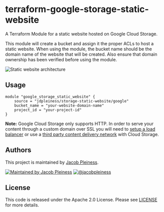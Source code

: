 # terraform-google-storage-static-website
A Terraform Module for a static website hosted on Google Cloud Storage. 

This module will create a bucket and assign it the proper ACLs to host a static website. When using the module, the bucket name should be the domain name of the website that will be created. Also ensure that domain ownership has been verified before using the module.

![Static website architecture][arc-link]

## Usage

```HCL
module "google_storage_static_website" {
    source = "jdpleiness/storage-static-website/google"
    bucket_name = "your-website-domain-name"
    project_id = "your-project-id"
}
```

**Note:** Google Cloud Storage only supports HTTP. In order to serve your content through a custom domain over SSL you will need to [setup a load balancer][lb-link] or use a [third party content delivery network][cdn-link] with Cloud Storage.

## Authors

This project is maintained by [Jacob Pleiness](https://github.com/jdpleiness).

[![Maintained by Jacob Pleiness](https://img.shields.io/badge/maintained%20by-%40jdpleiness-ff69b4)](https://github.com/jdpleiness) [![@jacobpleiness](https://img.shields.io/twitter/follow/jacobpleiness?label=Follow%20%40jacobpleiness%20on%20Twitter&style=social)](https://twitter.com/jacobpleiness)

## License
This code is released under the Apache 2.0 License. Please see [LICENSE][lic-link] for more details.

[arc-link]: https://github.com/jdpleiness/terraform-google-storage-static-website/blob/master/_docs/architecture.png?raw=true
[lb-link]: https://cloud.google.com/compute/docs/load-balancing/http/adding-a-backend-bucket-to-content-based-load-balancing
[cdn-link]: https://cloudplatform.googleblog.com/2015/09/push-google-cloud-origin-content-out-to-users.html
[lic-link]: https://github.com/jdpleiness/terraform-google-storage-static-website/blob/master/LICENSE
